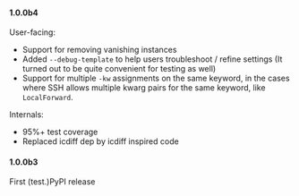 #### 1.0.0b4

User-facing:

- Support for removing vanishing instances
- Added `--debug-template` to help users troubleshoot / refine settings
  (It turned out to be quite convenient for testing as well)
- Support for multiple `-kw` assignments on the same keyword, in the cases where SSH
  allows multiple kwarg pairs for the same keyword, like `LocalForward`.

Internals:

- 95%+ test coverage
- Replaced icdiff dep by icdiff inspired code

#### 1.0.0b3

First (test.)PyPI release
